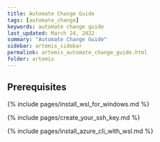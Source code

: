 ```yaml
---
title: Automate Change Guide
tags: [automate_change]
keywords: automate change guide
last_updated: March 24, 2022
summary: "Automate Change Guide"
sidebar: artemis_sidebar
permalink: artemis_automate_change_guide.html
folder: artemis
---
```


## Prerequisites

{% include pages/install_wsl_for_windows.md %}

{% include pages/create_your_ssh_key.md %}

{% include pages/install_azure_cli_with_wsl.md %}